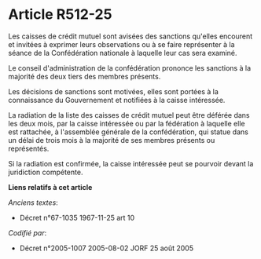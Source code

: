 # Article R512-25

Les caisses de crédit mutuel sont avisées des sanctions qu'elles encourent et invitées à exprimer leurs observations ou à se
faire représenter à la séance de la Confédération nationale à laquelle leur cas sera examiné.

Le conseil d'administration de la confédération prononce les sanctions à la majorité des deux tiers des membres présents.

Les décisions de sanctions sont motivées, elles sont portées à la connaissance du Gouvernement et notifiées à la caisse
intéressée.

La radiation de la liste des caisses de crédit mutuel peut être déférée dans les deux mois, par la caisse intéressée ou par
la fédération à laquelle elle est rattachée, à l'assemblée générale de la confédération, qui statue dans un délai de trois
mois à la majorité de ses membres présents ou représentés.

Si la radiation est confirmée, la caisse intéressée peut se pourvoir devant la juridiction compétente.

**Liens relatifs à cet article**

_Anciens textes_:

  - Décret n°67-1035 1967-11-25 art 10

_Codifié par_:

  - Décret n°2005-1007 2005-08-02 JORF 25 août 2005
